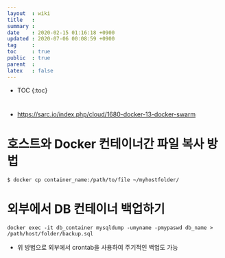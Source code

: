 ```yaml
---
layout  : wiki
title   : 
summary : 
date    : 2020-02-15 01:16:18 +0900
updated : 2020-07-06 00:08:59 +0900
tag     : 
toc     : true
public  : true
parent  : 
latex   : false
---
```

* TOC
{:toc}

# 
- https://sarc.io/index.php/cloud/1680-docker-13-docker-swarm

# 호스트와 Docker 컨테이너간 파일 복사 방법
```docker
$ docker cp container_name:/path/to/file ~/myhostfolder/
```

# 외부에서 DB 컨테이너 백업하기
```
docker exec -it db_container mysqldump -umyname -pmypaswd db_name > /path/host/folder/backup.sql
```
- 위 방법으로 외부에서 crontab을 사용하여 주기적인 백업도 가능
